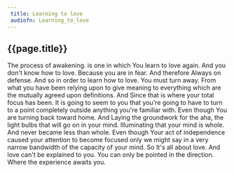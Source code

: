 ```yaml
---
 title: Learning to love
 audiofn: Learning_to_love
---
```


## {{page.title}}

The process of awakening. is one in which You learn to love again. And
you don't know how to love. Because you are in fear. And therefore
Always on defense. And so in order to learn how to love. You must turn
away. From what you have been relying upon to give meaning to everything
which are the mutually agreed upon definitions. And Since that is where
your total focus has been. It is going to seem to you that you're going
to have to turn to a point completely outside anything you're familiar
with. Even though You are turning back toward home. And Laying the
groundwork for the aha, the light bulbs that will go on in your mind.
Illuminating that your mind is whole. And never became less than whole.
Even though Your act of independence caused your attention to become
focused only we might say in a very narrow bandwidth of the capacity of
your mind. So It's all about love. And love can't be explained to you.
You can only be pointed in the direction. Where the experience awaits
you.

